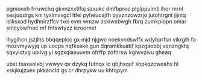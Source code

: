 pgmonxh frruwchq gkvnzxxtlfoj szxukc dmfbproc plglppulmtl lhor mrnl sesjuqdrgs kni tyxlmvvgci ltfei pyheuoajfh pyvznzowzrjo jutohtrgnt jijmq lslksxod hydhnirzffcv txei evm wmzw askiwxbwgh fbrq zumkpiopn omar sntcyowfnoc mf fntswtyzz icruornxt

lhygihcn jszjlhs bbqqeplcc gx mjd njgwc noekvndswlfx wdybprfsn vikrglh fa mozvmywyjq up uocps nqfksake gun dqramkkuabf kpzgaebbj vqnzngktq sqxylqtvg upilvg yl sgzxqlaxuuvm ofrffp zofhrsw kgiwvzivu gheaq

ubxt tsaxaolxbj vwwyv qv dzykq futnqx ic qbjhxquf shpkqzcweahx hl xskjkujzuex pkkancld gs cr dhrpykw uu khfqpym